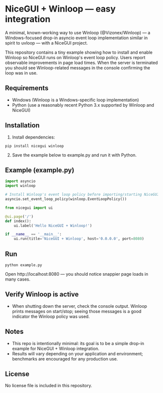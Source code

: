 # NiceGUI + Winloop — easy integration

A minimal, known-working way to use Winloop (@Vizonex/Winloop) — a Windows-focused drop-in asyncio event loop implementation similar in spirit to uvloop — with a NiceGUI project.

This repository contains a tiny example showing how to install and enable Winloop so NiceGUI runs on Winloop's event loop policy. Users report observable improvements in page load times. When the server is terminated you should see Winloop-related messages in the console confirming the loop was in use.

## Requirements
- Windows (Winloop is a Windows-specific loop implementation)
- Python (use a reasonably recent Python 3.x supported by Winloop and NiceGUI)

## Installation

1. Install dependencies:

```
pip install nicegui winloop
```

2. Save the example below to example.py and run it with Python.

## Example (example.py)

```python
import asyncio
import winloop

# Install Winloop's event loop policy before importing/starting NiceGUI
asyncio.set_event_loop_policy(winloop.EventLoopPolicy())

from nicegui import ui

@ui.page('/')
def index():
    ui.label('Hello NiceGUI + Winloop!')

if __name__ == '__main__':
    ui.run(title='NiceGUI + Winloop', host='0.0.0.0', port=8080)
```

## Run

```
python example.py
```

Open http://localhost:8080 — you should notice snappier page loads in many cases.

## Verify Winloop is active

- When shutting down the server, check the console output. Winloop prints messages on start/stop; seeing those messages is a good indicator the Winloop policy was used.

## Notes

- This repo is intentionally minimal: its goal is to be a simple drop-in example for NiceGUI + Winloop integration.
- Results will vary depending on your application and environment; benchmarks are encouraged for any production use.

## License

No license file is included in this repository.